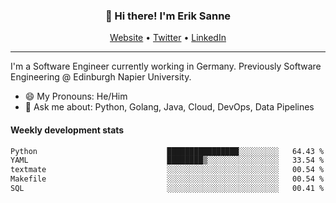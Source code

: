 <h3 align="center">👋 Hi there! I'm Erik Sanne</h3>
<p align="center">
  <a href="https://eriksanne.com">Website</a> •
  <a href="https://twitter.com/ErikKonradSanne">Twitter</a> •
  <a href="https://www.linkedin.com/in/eriksanne/">LinkedIn</a>
</p>

---
I'm a Software Engineer currently working in Germany. Previously Software Engineering @ Edinburgh Napier University.

- 😄 My Pronouns: He/Him
- 💬 Ask me about: Python, Golang, Java, Cloud, DevOps, Data Pipelines

<h4>Weekly development stats</h4>
<!--START_SECTION:waka-->

```txt
Python                             ████████████████░░░░░░░░░   64.43 %
YAML                               ████████▒░░░░░░░░░░░░░░░░   33.54 %
textmate                           ░░░░░░░░░░░░░░░░░░░░░░░░░   00.54 %
Makefile                           ░░░░░░░░░░░░░░░░░░░░░░░░░   00.54 %
SQL                                ░░░░░░░░░░░░░░░░░░░░░░░░░   00.41 %
```

<!--END_SECTION:waka-->
